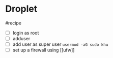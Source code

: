 # Droplet
#recipe

- [ ] login as root
- [ ] adduser
- [ ] add user as super user `usermod -aG sudo khu`
- [ ] set up a firewall using [[ufw]]